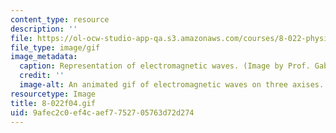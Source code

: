 ```yaml
---
content_type: resource
description: ''
file: https://ol-ocw-studio-app-qa.s3.amazonaws.com/courses/8-022-physics-ii-electricity-and-magnetism-fall-2004/9afec2c0ef4caef7752705763d72d274_8-022f04.gif
file_type: image/gif
image_metadata:
  caption: Representation of electromagnetic waves. (Image by Prof. Gabriella Sciolla.)
  credit: ''
  image-alt: An animated gif of electromagnetic waves on three axises.
resourcetype: Image
title: 8-022f04.gif
uid: 9afec2c0-ef4c-aef7-7527-05763d72d274
---
```

